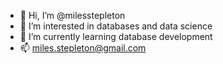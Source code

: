 - 👋 Hi, I’m @milesstepleton
- 👀 I’m interested in databases and data science
- 🌱 I’m currently learning database development
- 📫 miles.stepleton@gmail.com

<!---
lithpotato/lithpotato is a ✨ special ✨ repository because its `README.md` (this file) appears on your GitHub profile.
You can click the Preview link to take a look at your changes.
--->

